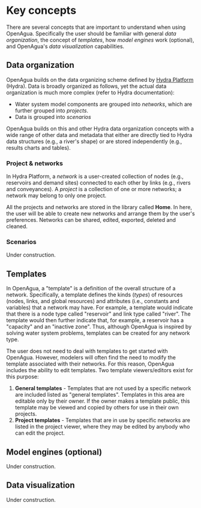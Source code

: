 # Key concepts

There are several concepts that are important to understand when using OpenAgua. Specifically the user should be familiar with general _data organization_, the concept of _templates_, how _model engines_ work \(optional\), and OpenAgua's _data visualization_ capabilities.

## Data organization

OpenAgua builds on the data organizing scheme defined by [Hydra Platform](https://github.com/openagua/openagua-documentation/tree/88bbc167c05dd40a267cf0802dc9b30fedd4b5b2/docs/user-guide/www.hydraplatform.org) \(Hydra\). Data is broadly organized as follows, yet the actual data organization is much more complex \(refer to Hydra documentation\):

* Water system model components are grouped into _networks_, which are further grouped into _projects_.
* Data is grouped into _scenarios_

OpenAgua builds on this and other Hydra data organization concepts with a wide range of other data and metadata that either are directly tied to Hydra data structures \(e.g., a river's shape\) or are stored independently \(e.g., results charts and tables\).

### Project & networks

In Hydra Platform, a _network_ is a user-created collection of nodes \(e.g., reservoirs and demand sites\) connected to each other by links \(e.g., rivers and conveyances\). A _project_ is a collection of one or more networks; a network may belong to only one project.

All the projects and networks are stored in the library called **Home**. In here, the user will be able to create new networks and arrange them by the user's preferences. Networks can be shared, edited, exported, deleted and cleaned.

### Scenarios

Under construction.

## Templates

In OpenAgua, a "template" is a definition of the overall structure of a network. Specifically, a template defines the kinds \(_types_\) of resources \(nodes, links, and global resources\) and attributes \(i.e., constants and variables\) that a network may have. For example, a template would indicate that there is a node type called "reservoir" and link type called "river". The template would then further indicate that, for example, a reservoir has a "capacity" and an "inactive zone". Thus, although OpenAgua is inspired by solving water system problems, templates can be created for any network type.

The user does not need to deal with templates to get started with OpenAgua. However, modelers will often find the need to modify the template associated with their networks. For this reason, OpenAgua includes the ability to edit templates. Two template viewers/editors exist for this purpose:

1. **General templates** - Templates that are not used by a specific network are included listed as "general templates". Templates in this area are editable only by their owner. If the owner makes a template public, this template may be viewed and copied by others for use in their own projects.
2. **Project templates** - Templates that are in use by specific networks are listed in the project viewer, where they may be edited by anybody who can edit the project.

## Model engines \(optional\)

Under construction.

## Data visualization

Under construction.

